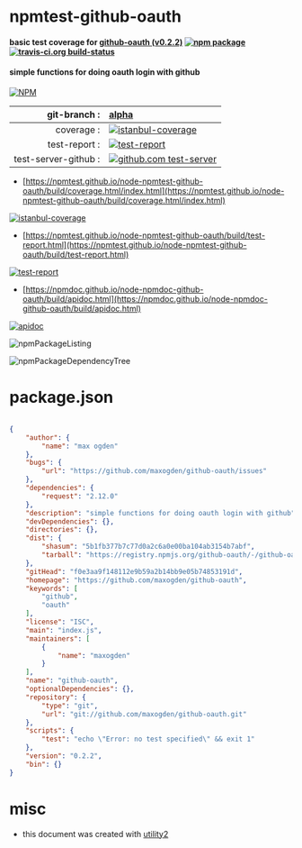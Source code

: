 # npmtest-github-oauth

#### basic test coverage for  [github-oauth (v0.2.2)](https://github.com/maxogden/github-oauth)  [![npm package](https://img.shields.io/npm/v/npmtest-github-oauth.svg?style=flat-square)](https://www.npmjs.org/package/npmtest-github-oauth) [![travis-ci.org build-status](https://api.travis-ci.org/npmtest/node-npmtest-github-oauth.svg)](https://travis-ci.org/npmtest/node-npmtest-github-oauth)

#### simple functions for doing oauth login with github

[![NPM](https://nodei.co/npm/github-oauth.png?downloads=true&downloadRank=true&stars=true)](https://www.npmjs.com/package/github-oauth)

| git-branch : | [alpha](https://github.com/npmtest/node-npmtest-github-oauth/tree/alpha)|
|--:|:--|
| coverage : | [![istanbul-coverage](https://npmtest.github.io/node-npmtest-github-oauth/build/coverage.badge.svg)](https://npmtest.github.io/node-npmtest-github-oauth/build/coverage.html/index.html)|
| test-report : | [![test-report](https://npmtest.github.io/node-npmtest-github-oauth/build/test-report.badge.svg)](https://npmtest.github.io/node-npmtest-github-oauth/build/test-report.html)|
| test-server-github : | [![github.com test-server](https://npmtest.github.io/node-npmtest-github-oauth/GitHub-Mark-32px.png)](https://npmtest.github.io/node-npmtest-github-oauth/build/app/index.html) | | build-artifacts : | [![build-artifacts](https://npmtest.github.io/node-npmtest-github-oauth/glyphicons_144_folder_open.png)](https://github.com/npmtest/node-npmtest-github-oauth/tree/gh-pages/build)|

- [https://npmtest.github.io/node-npmtest-github-oauth/build/coverage.html/index.html](https://npmtest.github.io/node-npmtest-github-oauth/build/coverage.html/index.html)

[![istanbul-coverage](https://npmtest.github.io/node-npmtest-github-oauth/build/screenCapture.buildCi.browser.%252Ftmp%252Fbuild%252Fcoverage.lib.html.png)](https://npmtest.github.io/node-npmtest-github-oauth/build/coverage.html/index.html)

- [https://npmtest.github.io/node-npmtest-github-oauth/build/test-report.html](https://npmtest.github.io/node-npmtest-github-oauth/build/test-report.html)

[![test-report](https://npmtest.github.io/node-npmtest-github-oauth/build/screenCapture.buildCi.browser.%252Ftmp%252Fbuild%252Ftest-report.html.png)](https://npmtest.github.io/node-npmtest-github-oauth/build/test-report.html)

- [https://npmdoc.github.io/node-npmdoc-github-oauth/build/apidoc.html](https://npmdoc.github.io/node-npmdoc-github-oauth/build/apidoc.html)

[![apidoc](https://npmdoc.github.io/node-npmdoc-github-oauth/build/screenCapture.buildCi.browser.%252Ftmp%252Fbuild%252Fapidoc.html.png)](https://npmdoc.github.io/node-npmdoc-github-oauth/build/apidoc.html)

![npmPackageListing](https://npmtest.github.io/node-npmtest-github-oauth/build/screenCapture.npmPackageListing.svg)

![npmPackageDependencyTree](https://npmtest.github.io/node-npmtest-github-oauth/build/screenCapture.npmPackageDependencyTree.svg)



# package.json

```json

{
    "author": {
        "name": "max ogden"
    },
    "bugs": {
        "url": "https://github.com/maxogden/github-oauth/issues"
    },
    "dependencies": {
        "request": "2.12.0"
    },
    "description": "simple functions for doing oauth login with github",
    "devDependencies": {},
    "directories": {},
    "dist": {
        "shasum": "5b1fb377b7c77d0a2c6a0e00ba104ab3154b7abf",
        "tarball": "https://registry.npmjs.org/github-oauth/-/github-oauth-0.2.2.tgz"
    },
    "gitHead": "f0e3aa9f148112e9b59a2b14bb9e05b74853191d",
    "homepage": "https://github.com/maxogden/github-oauth",
    "keywords": [
        "github",
        "oauth"
    ],
    "license": "ISC",
    "main": "index.js",
    "maintainers": [
        {
            "name": "maxogden"
        }
    ],
    "name": "github-oauth",
    "optionalDependencies": {},
    "repository": {
        "type": "git",
        "url": "git://github.com/maxogden/github-oauth.git"
    },
    "scripts": {
        "test": "echo \"Error: no test specified\" && exit 1"
    },
    "version": "0.2.2",
    "bin": {}
}
```



# misc
- this document was created with [utility2](https://github.com/kaizhu256/node-utility2)
